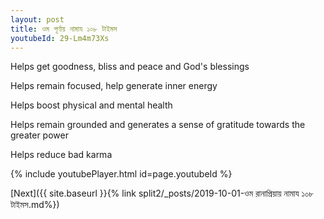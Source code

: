 ```yaml
---
layout: post
title: ওম পূর্ণায় নামায ১০৮ টাইমস
youtubeId: 29-Lm4m73Xs
---
```

 
 
Helps get goodness, bliss and peace and God's blessings
 
Helps remain focused, help generate inner energy 
 
Helps boost physical and mental health 
 
Helps remain grounded and generates a sense of gratitude towards the greater power 
 
Helps reduce bad karma
 
 
 
 


{% include youtubePlayer.html id=page.youtubeId %}
 
[Next]({{ site.baseurl }}{% link  split2/_posts/2019-10-01-ওম রানাপ্রিয়ায় নামায ১০৮ টাইমস.md%})
 
